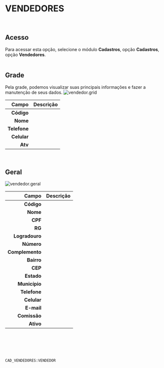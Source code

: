 # VENDEDORES
<br>

## Acesso
Para acessar esta opção, selecione o módulo **Cadastros**, opção **Cadastros**, opção **Vendedores**.
<br>
<br>

## Grade
Pela grade, podemos visualizar suas principais informações e fazer a manutenção de seus dados.
![vendedor.grid](https://raw.githubusercontent.com/netforcews/docs-erp/master/cadastros/imagens/vendedor.grid.png)

Campo | Descrição
--:|---
**Código** | 
**Nome** | 
**Telefone** | 
**Celular** | 
**Atv** | 
<br>

## Geral
![vendedor.geral](https://raw.githubusercontent.com/netforcews/docs-erp/master/cadastros/imagens/vendedor.geral.png)

Campo | Descrição
--:|---
**Código** | 
**Nome** | 
**CPF** | 
**RG** | 
**Logradouro** | 
**Número** | 
**Complemento** | 
**Bairro** | 
**CEP** | 
**Estado** | 
**Município** | 
**Telefone** | 
**Celular** | 
**E-mail** | 
**Comissão** | 
**Ativo** | 
<br>
<br>
<br>
<br>

```CAD_VENDEDORES:VENDEDOR```

